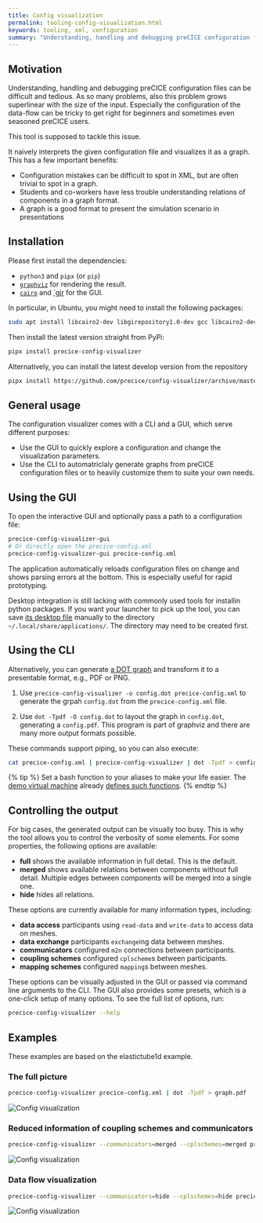 ```yaml
---
title: Config visualization
permalink: tooling-config-visualization.html
keywords: tooling, xml, configuration
summary: "Understanding, handling and debugging preCICE configuration files can be difficult and tedious. This tool simplifies this process by visualizing the configuration as a dot graph."
---
```


## Motivation

Understanding, handling and debugging preCICE configuration files can be difficult and tedious.
As so many problems, also this problem grows superlinear with the size of the input.
Especially the configuration of the data-flow can be tricky to get right for beginners and sometimes even seasoned preCICE users.

This tool is supposed to tackle this issue.

It naively interprets the given configuration file and visualizes it as a graph.
This has a few important benefits:

* Configuration mistakes can be difficult to spot in XML, but are often trivial to spot in a graph.
* Students and co-workers have less trouble understanding relations of components in a graph format.
* A graph is a good format to present the simulation scenario in presentations

## Installation

Please first install the dependencies:

* `python3` and `pipx` (or `pip`)
* [`graphviz`](https://graphviz.org/download/) for rendering the result.
* [`cairo`](https://cairographics.org/) and [`gir](https://developer.gnome.org/documentation/guidelines/programming/introspection.html) for the GUI.

In particular, in Ubuntu, you might need to install the following packages:

```bash
sudo apt install libcairo2-dev libgirepository1.0-dev gcc libcairo2-dev pkg-config python3-dev gir1.2-gtk-4.0
```

Then install the latest version straight from PyPi:

```bash
pipx install precice-config-visualizer
```

Alternatively, you can install the latest develop version from the repository

```bash
pipx install https://github.com/precice/config-visualizer/archive/master.zip
```

## General usage

The configuration visualizer comes with a CLI and a GUI, which serve different purposes:

* Use the GUI to quickly explore a configuration and change the visualization parameters.
* Use the CLI to automatriclaly generate graphs from preCICE configuration files or to heavily customize them to suite your own needs.

## Using the GUI

To open the interactive GUI and optionally pass a path to a configuration file:

```bash
precice-config-visualizer-gui
# Or directly open the precice-config.xml
precice-config-visualizer-gui precice-config.xml 
```

The application automatically reloads configuration files on change and shows parsing errors at the bottom. This is especially useful for rapid prototyping.

Desktop integration is still lacking with commonly used tools for installin python packages.
If you want your launcher to pick up the tool, you can save [its desktop file](https://raw.githubusercontent.com/precice/config-visualizer/master/data/org.precice.config_visualizer.desktop) manually to the directory `~/.local/share/applications/`. The directory may need to be created first.

## Using the CLI

Alternatively, you can generate [a DOT graph](https://graphviz.org/doc/info/lang.html) and transform it to a presentable format, e.g., PDF or PNG.

1. Use `precice-config-visualizer -o config.dot precice-config.xml` to generate the grpah `config.dot` from the `precice-config.xml` file.

2. Use `dot -Tpdf -O config.dot` to layout the graph in `config.dot`, generating a `config.pdf`.
  This program is part of graphviz and there are many more output formats possible.

These commands support piping, so you can also execute:

```bash
cat precice-config.xml | precice-config-visualizer | dot -Tpdf > config.pdf
```

{% tip %}
Set a bash function to your aliases to make your life easier. The [demo virtual machine](installation-vm.html) already [defines such functions](https://github.com/precice/vm/blob/main/provisioning/.alias).
{% endtip  %}

## Controlling the output

For big cases, the generated output can be visually too busy.
This is why the tool allows you to control the verbosity of some elements.
For some properties, the following options are available:

* **full** shows the available information in full detail. This is the default.
* **merged** shows available relations between components without full detail. Multiple edges between components will be merged into a single one.
* **hide** hides all relations.

These options are currently available for many information types, including:

* **data access** participants using `read-data` and `write-data` to access data on meshes.
* **data exchange** participants `exchange`ing data between meshes.
* **communicators** configured `m2n` connections between participants.
* **coupling schemes** configured `cplscheme`s between participants.
* **mapping schemes** configured `mapping`s between meshes.

These options can be visually adjusted in the GUI or passed via command line arguments to the CLI.
The GUI also provides some presets, which is a one-click setup of many options.
To see the full list of options, run:

```bash
precice-config-visualizer --help
```

## Examples

These examples are based on the elastictube1d example.

### The full picture

```bash
precice-config-visualizer precice-config.xml | dot -Tpdf > graph.pdf
```

![Config visualization](images/docs/tooling/elastictube1d-full.svg)

### Reduced information of coupling schemes and communicators

```bash
precice-config-visualizer --communicators=merged --cplschemes=merged precice-config.xml | dot -Tpdf > graph.pdf
```

![Config visualization](images/docs/tooling/elastictube1d-cpl-com-merged.svg)

### Data flow visualization

```bash
precice-config-visualizer --communicators=hide --cplschemes=hide precice-config.xml | dot -Tpdf > graph.pdf
```

![Config visualization](images/docs/tooling/elastictube1d-data-flow.svg)
